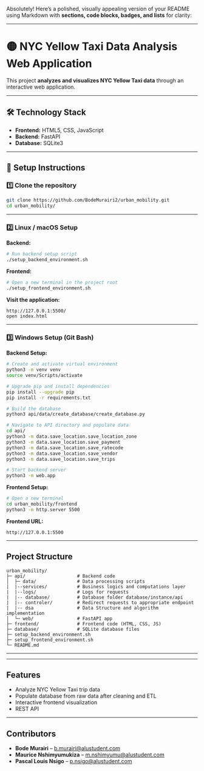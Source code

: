 Absolutely! Here’s a polished, visually appealing version of your README using Markdown with **sections, code blocks, badges, and lists** for clarity:

---

# 🟡 NYC Yellow Taxi Data Analysis Web Application

This project **analyzes and visualizes NYC Yellow Taxi data** through an interactive web application.

---

## 🛠️ Technology Stack

* **Frontend:** HTML5, CSS, JavaScript
* **Backend:** FastAPI
* **Database:** SQLite3

---

## 🚀 Setup Instructions

### 1️⃣ Clone the repository

```bash
git clone https://github.com/BodeMurairi2/urban_mobility.git
cd urban_mobility/
```

---

### 2️⃣ Linux / macOS Setup

**Backend:**

```bash
# Run backend setup script
./setup_backend_environment.sh
```

**Frontend:**

```bash
# Open a new terminal in the project root
./setup_frontend_environment.sh
```

**Visit the application:**

```
http://127.0.0.1:5500/
open index.html
```

---

### 3️⃣ Windows Setup (Git Bash)

**Backend Setup:**

```bash
# Create and activate virtual environment
python3 -m venv venv
source venv/Scripts/activate

# Upgrade pip and install dependencies
pip install --upgrade pip
pip install -r requirements.txt

# Build the database
python3 api/data/create_database/create_database.py

# Navigate to API directory and populate data
cd api/
python3 -m data.save_location.save_location_zone
python3 -m data.save_location.save_payment
python3 -m data.save_location.save_ratecode
python3 -m data.save_location.save_vendor
python3 -m data.save_location.save_trips

# Start backend server
python3 -m web.app
```

**Frontend Setup:**

```bash
# Open a new terminal
cd urban_mobility/frontend
python3 -m http.server 5500
```

**Frontend URL:**

```
http://127.0.0.1:5500
```

---

## Project Structure

```
urban_mobility/
├─ api/                   # Backend code
│  ├─ data/               # Data processing scripts
|  |--services/           # Business logics and computations layer
|  |--logs/               # Logs for requests
|  |-- database/          # Database folder database/instance/api
|  |-- controler/         # Redirect requests to appropriate endpoint
|  |-- dsa                # Data Structure and algorithm implementation
│  └─ web/                # FastAPI app
├─ frontend/              # Frontend code (HTML, CSS, JS)
├─ database/              # SQLite database files
├─ setup_backend_environment.sh
├─ setup_frontend_environment.sh
└─ README.md
```

---
---

## Features

* Analyze NYC Yellow Taxi trip data
* Populate database from raw data after cleaning and ETL
* Interactive frontend visualization
* REST API
---

## Contributors

* **Bode Murairi** – [b.murairi@alustudent.com](mailto:b.murairi@alustudent.com)
* **Maurice Nshimyumukiza** – [m.nshimyumu@alustudent.com](mailto:m.nshimyumu@alustudent.com)
* **Pascal Louis Nsigo** – [p.nsigo@alustudent.com](mailto:p.nsigo@alustudent.com)

